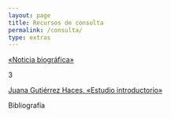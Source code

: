 ```yaml
---
layout: page
title: Recursos de consulta
permalink: /consulta/
type: extras
---
```


<a class="no-underline" href="{{ site.baseurl }}../noticia/noticia_biografica05.html">«Noticia biográfica»</a>

3

 <a class="no-underline" href="{{ site.baseurl }}/JGHestudio09.html">Juana Gutiérrez Haces, «Estudio introductorio» </a>


 Bibliografía


